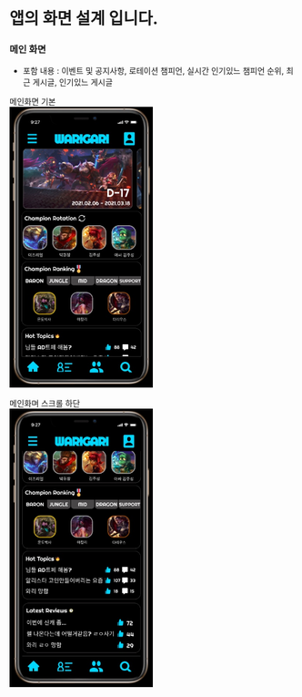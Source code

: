 # 앱의 화면 설계 입니다.

### 메인 화면
- 포함 내용 : 이벤트 및 공지사항, 로테이션 챔피언, 실시간 인기있느 챔피언 순위, 최근 게시글, 인기있느 게시글  


메인화면 기본  
<img src=images/main1.jpg width="50%" height="50%"/>  

메인화며 스크롤 하단  
<img src=images/main2.jpg width="50%" height="50%"/>
